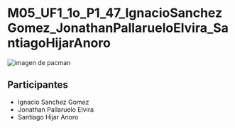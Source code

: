 # M05_UF1_1o_P1_47_IgnacioSanchezGomez_JonathanPallarueloElvira_SantiagoHijarAnoro
![imagen de pacman](https://www2.minijuegosgratis.com/v3/games/thumbnails/2399_1.jpg)
## Participantes
 - Ignacio Sanchez Gomez
 - Jonathan Pallaruelo Elvira
 - Santiago Hijar Anoro
